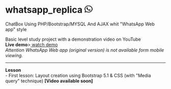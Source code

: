 # whatsapp_replica <img width="25" height="25" src="/upload/whatsapp-brands.svg">
ChatBox Using PHP/Bootstrap/MYSQL And AJAX whit "WhatsApp Web app" style

Basic level study project with a demonstration video on YouTube <br>
<b>Live demo</b>><a href="//www.mercenaryofcodes.it/project/index.php"> watch demo</a><br>
<i>Attention WhatsApp Web app (original version) is not available form mobile viewing.</i>
<hr>
<b>Lesson</b><br>
- First lesson: Layout creation using Bootstrap 5.1 & CSS (with "Media query" technique) <b>[Video available soon]</b>

